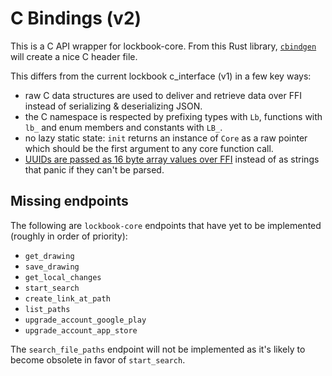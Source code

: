 # C Bindings (v2)

This is a C API wrapper for lockbook-core. From this Rust library,
[`cbindgen`](https://github.com/eqrion/cbindgen) will create a nice C header file.

This differs from the current lockbook c_interface (v1) in a few key ways:

* raw C data structures are used to deliver and retrieve data over FFI instead of
  serializing & deserializing JSON.
* the C namespace is respected by prefixing types with `Lb`, functions with `lb_` and enum
  members and constants with `LB_`.
* no lazy static state: `init` returns an instance of `Core` as a raw pointer which should
  be the first argument to any core function call.
* [UUIDs are passed as 16 byte array values over
  FFI](https://github.com/steverusso/lockbook-x/pull/8) instead of as strings
  that panic if they can't be parsed.

## Missing endpoints

The following are `lockbook-core` endpoints that have yet to be implemented (roughly in
order of priority):

* `get_drawing`
* `save_drawing`
* `get_local_changes`
* `start_search`
* `create_link_at_path`
* `list_paths`
* `upgrade_account_google_play`
* `upgrade_account_app_store`

The `search_file_paths` endpoint will not be implemented as it's likely to become obsolete
in favor of `start_search`.
